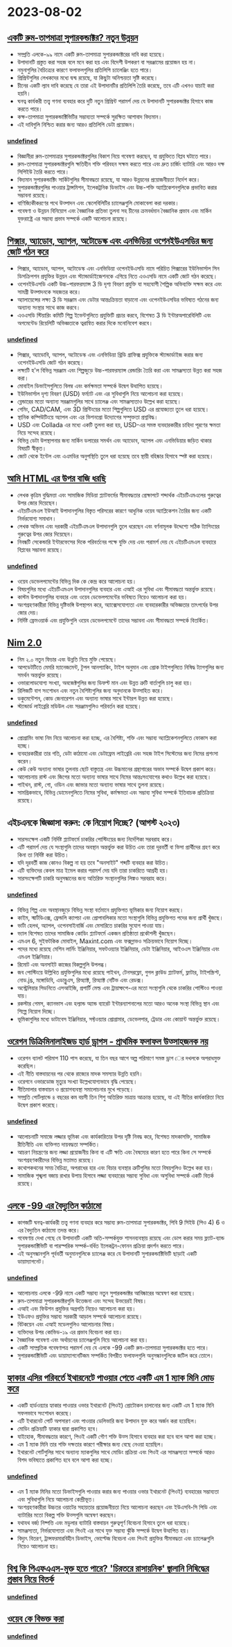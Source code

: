# 2023-08-02

## [একটি রুম-তাপমাত্রা সুপারকন্ডাক্টর? নতুন উন্নয়ন](https://www.science.org/content/blog-post/room-temperature-superconductor-new-developments)

- সম্প্রতি এলকে-৯৯ নামে একটি রুম-তাপমাত্রা সুপারকন্ডাক্টরের দাবি করা হয়েছে।
- উপাদানটি প্রস্তুত করা সহজ বলে মনে করা হয় এবং বিদেশী উপকরণ বা সরঞ্জামের প্রয়োজন হয় না।
- নমুনাগুলির বৈচিত্র্যের কারণে ফলাফলগুলির প্রতিলিপি চ্যালেঞ্জিং হতে পারে।
- প্রিপ্রিন্টগুলির লেখকদের মধ্যে দ্বন্দ্ব রয়েছে, যা কিছুটা অনিশ্চয়তা সৃষ্টি করেছে।
- চীনের একটি ল্যাব দাবি করেছে যে তারা এই উপাদানটির প্রতিলিপি তৈরি করেছে, তবে এটি এখনও যাচাই করা হয়নি।
- ঘনত্ব কার্যকরী তত্ত্ব গণনা ব্যবহার করে দুটি নতুন প্রিপ্রিন্ট পরামর্শ দেয় যে উপাদানটি সুপারকন্ডাক্টর হিসাবে কাজ করতে পারে।
- কক্ষ-তাপমাত্রা সুপারকন্ডাক্টিভিটির সম্ভাব্যতা সম্পর্কে সুরক্ষিত আশাবাদ বিদ্যমান।
- এই দাবিগুলি নিশ্চিত করার জন্য আরও প্রতিলিপি ডেটা প্রয়োজন।

#### [undefined](https://news.ycombinator.com/item?id=36957678)

- বিজ্ঞানীরা রুম-তাপমাত্রার সুপারকন্ডাক্টরগুলির বিকাশ নিয়ে গবেষণা করছেন, যা প্রযুক্তিতে বিপ্লব ঘটাতে পারে।
- রুম-তাপমাত্রা সুপারকন্ডাক্টরগুলি ক্ষতিহীন শক্তি পরিবহন সক্ষম করতে পারে এবং দ্রুত চার্জিং ব্যাটারি এবং আরও দক্ষ সিপিইউ তৈরি করতে পারে।
- বিদ্যমান সুপারকন্ডাক্টিং সার্কিটগুলির সীমাবদ্ধতা রয়েছে, যা আরও উন্নয়নের প্রয়োজনীয়তা নির্দেশ করে।
- সুপারকন্ডাক্টরগুলির পাওয়ার ট্রান্সমিশন, ইলেকট্রনিক ডিভাইস এবং উচ্চ-শক্তি অ্যাপ্লিকেশনগুলিকে প্রভাবিত করার সম্ভাবনা রয়েছে।
- বাণিজ্যিকীকরণের পথে উত্পাদন এবং স্কেলেবিলিটির চ্যালেঞ্জগুলি মোকাবেলা করা দরকার।
- গবেষণা ও উন্নয়ন বিনিয়োগ এবং বৈজ্ঞানিক প্রতিভা তুলনা সহ চীনের ক্রমবর্ধমান বৈজ্ঞানিক প্রভাব এবং মার্কিন যুক্তরাষ্ট্রে এর সম্ভাব্য প্রভাব সম্পর্কে একটি আলোচনা রয়েছে।

## [পিক্সার, অ্যাডোব, অ্যাপল, অটোডেস্ক এবং এনভিডিয়া ওপেনইউএসডির জন্য জোট গঠন করে](https://www.apple.com/newsroom/2023/08/pixar-adobe-apple-autodesk-and-nvidia-form-alliance-for-openusd/)

- পিক্সার, অ্যাডোব, অ্যাপল, অটোডেস্ক এবং এনভিডিয়া ওপেনইউএসডি নামে পরিচিত পিক্সারের ইউনিভার্সাল সিন ডিসক্রিপশন প্রযুক্তির উন্নয়ন এবং স্ট্যান্ডার্ডাইজেশনকে এগিয়ে নিতে এওএসডি নামে একটি জোট গঠন করেছে।
- ওপেনইউএসডি একটি উচ্চ-পারফরম্যান্স 3 ডি দৃশ্য বিবরণ প্রযুক্তি যা সহযোগী শৈল্পিক অভিব্যক্তি সক্ষম করে এবং সামগ্রী উত্পাদনকে সহজতর করে।
- অ্যালায়েন্সের লক্ষ্য 3 ডি সরঞ্জাম এবং ডেটার আন্তঃক্রিয়তা বাড়ানো এবং ওপেনইউএসডির ভবিষ্যত গঠনের জন্য অন্যান্য সংস্থার সাথে কাজ করবে।
- এওএসডি স্টিয়ারিং কমিটি শিল্প ইভেন্টগুলিতে প্রযুক্তিটি প্রচার করবে, বিশেষত 3 ডি ইন্টারঅপারেবিলিটি এবং অগমেন্টেড রিয়েলিটি অভিজ্ঞতাকে ত্বরান্বিত করার দিকে মনোনিবেশ করবে।

#### [undefined](https://news.ycombinator.com/item?id=36960625)

- পিক্সার, অ্যাডোবি, অ্যাপল, অটোডেস্ক এবং এনভিডিয়া থ্রিডি গ্রাফিক্স প্রযুক্তিকে স্ট্যান্ডার্ডাইজ করার জন্য ওপেনইউএসডি জোট গঠন করেছে।
- লক্ষ্যটি হ'ল বিভিন্ন সরঞ্জাম এবং শিল্পজুড়ে উচ্চ-পারফরম্যান্স রেন্ডারিং তৈরি করা এবং সামঞ্জস্যতা উন্নত করা সহজ করা।
- মোবাইল ডিভাইসগুলিতে বিলম্ব এবং কর্মক্ষমতা সম্পর্কে উদ্বেগ উত্থাপিত হয়েছে।
- ইউনিভার্সাল দৃশ্য বিবরণ (USD) ফর্ম্যাট এবং এর সুবিধাগুলি নিয়ে আলোচনা করা হয়েছে।
- ব্লেন্ডারের মতো অন্যান্য সরঞ্জামগুলির সাথে চ্যালেঞ্জ এবং সামঞ্জস্যতাও উল্লেখ করা হয়েছে।
- গেমিং, CAD/CAM, এবং 3D প্রিন্টিংয়ের মতো শিল্পগুলিতে USD এর প্রযোজ্যতা তুলে ধরা হয়েছে।
- স্থানিক কম্পিউটিংয়ে অ্যাপল এবং এর ভিশনপ্রো উদ্যোগের সম্পৃক্ততা প্রশ্নবিদ্ধ।
- USD এবং Collada এর মধ্যে একটি তুলনা করা হয়, USD-এর সমস্ত ব্যবহারকারীর চাহিদা পূরণের ক্ষমতা নিয়ে সন্দেহ রয়েছে।
- বিভিন্ন ডেটা উপস্থাপনার জন্য মার্কিন ডলারের সমর্থন এবং অ্যাডোব, অ্যাপল এবং এনভিডিয়ার জড়িত থাকার বিষয়টি স্বীকৃত।
- জোট থেকে ইন্টেল এবং এএমডির অনুপস্থিতি তুলে ধরা হয়েছে তবে স্থায়ী বহিষ্কার হিসাবে স্পষ্ট করা হয়েছে।

## [আমি HTML এর উপর বাজি ধরছি](https://catskull.net/html.html)

- লেখক কৃত্রিম বুদ্ধিমত্তা এবং সামাজিক মিডিয়া প্ল্যাটফর্মের সীমাবদ্ধতার প্রেক্ষাপটে শব্দার্থক এইচটিএমএলের গুরুত্বের উপর জোর দিয়েছেন।
- এইচটিএমএল ইউআই উপাদানগুলির বিস্তৃত পরিসরের কারণে আধুনিক ওয়েব অ্যাপ্লিকেশন তৈরির জন্য একটি নির্ভরযোগ্য সমাধান।
- লেখক অভিনব এবং দরকারী এইচটিএমএল উপাদানগুলি তুলে ধরেছেন এবং বর্ণনামূলক উদ্দেশ্যে সঠিক ট্যাগিংয়ের গুরুত্বের উপর জোর দিয়েছেন।
- নিবন্ধটি সেকেন্ডারি ইন্টারফেসের দিকে পরিবর্তনের পক্ষে যুক্তি দেয় এবং পরামর্শ দেয় যে এইচটিএমএল ব্যবহারে বিপ্লবের সম্ভাবনা রয়েছে।

#### [undefined](https://news.ycombinator.com/item?id=36966653)

- ওয়েব ডেভেলপমেন্টের বিভিন্ন দিক কে কেন্দ্র করে আলোচনা হয়।
- বিষয়গুলির মধ্যে এইচটিএমএল উপাদানগুলির ব্যবহার এবং এআই এর সুবিধা এবং সীমাবদ্ধতা অন্তর্ভুক্ত রয়েছে।
- কাস্টম উপাদানগুলির ব্যবহার এবং ওয়েব ডেভেলপমেন্টের ভবিষ্যত নিয়েও আলোচনা করা হয়।
- অংশগ্রহণকারীরা বিভিন্ন দৃষ্টিভঙ্গি উপস্থাপন করে, অ্যাক্সেসযোগ্যতা এবং ব্যবহারকারীর অভিজ্ঞতার তাৎপর্যের উপর জোর দেয়।
- নির্দিষ্ট ফ্রেমওয়ার্ক এবং প্রযুক্তিগুলি ওয়েব ডেভেলপমেন্টে তাদের সম্ভাবনা এবং সীমাবদ্ধতা সম্পর্কে বিতর্কিত।

## [Nim 2.0](https://nim-lang.org/blog/2023/08/01/nim-v20-released.html)

- নিম ২.০ নতুন ফিচার এবং উন্নতি নিয়ে মুক্তি পেয়েছে।
- আপডেটটিতে মেমরি ম্যানেজমেন্ট, টুপল আনপ্যাকিং, টাইপ অনুমান এবং প্রোক টাইপগুলিতে নিষিদ্ধ ট্যাগগুলির জন্য সমর্থন অন্তর্ভুক্ত রয়েছে।
- ওভারলোডযোগ্য সংখ্যা, অবজেক্টগুলির জন্য ডিফল্ট মান এবং উন্নত ত্রুটি বার্তাগুলি চালু করা হয়।
- রিলিজটি বাগ সংশোধন এবং নতুন বৈশিষ্ট্যগুলির জন্য অনুদানকে উত্সাহিত করে।
- ডকুমেন্টেশন, কোড জেনারেশন এবং অন্যান্য ভাষার সাথে ইন্টারপ উন্নত করা হয়েছে।
- স্ট্যান্ডার্ড লাইব্রেরি মডিউল এবং সরঞ্জামগুলিও পরিবর্তন করা হয়েছে।

#### [undefined](https://news.ycombinator.com/item?id=36955806)

- প্রোগ্রামিং ভাষা নিম নিয়ে আলোচনা করা হচ্ছে, এর বৈশিষ্ট্য, শক্তি এবং সম্ভাব্য অ্যাপ্লিকেশনগুলিতে ফোকাস করা হচ্ছে।
- ব্যবহারকারীরা তার গতি, ডেটা কাঠামো এবং ডেটাফ্রেম লাইব্রেরি এবং সহজ টাইপ সিস্টেমের জন্য নিমের প্রশংসা করেন।
- কেউ কেউ অন্যান্য ভাষার তুলনায় ছোট বাস্তুতন্ত্র এবং উচ্চমানের গ্রন্থাগারের অভাব সম্পর্কে উদ্বেগ প্রকাশ করে।
- আলোচনায় রাস্ট এবং জিগের মতো অন্যান্য ভাষার সাথে নিমের আন্তঃসংযোগের কথাও উল্লেখ করা হয়েছে।
- পাইথন, রাস্ট, গো, ওডিন এবং জাভার মতো অন্যান্য ভাষার সাথে তুলনা রয়েছে।
- সামগ্রিকভাবে, বিভিন্ন ডোমেনগুলিতে নিমের সুবিধা, কর্মক্ষমতা এবং সম্ভাব্য সুবিধা সম্পর্কে ইতিবাচক প্রতিক্রিয়া রয়েছে।

## এইচএনকে জিজ্ঞাসা করুন: কে নিয়োগ দিচ্ছে? (আগস্ট ২০২৩)

- সারসংক্ষেপ একটি নির্দিষ্ট প্ল্যাটফর্মে চাকরির পোস্টিংয়ের জন্য নির্দেশিকা সরবরাহ করে।
- এটি পরামর্শ দেয় যে সংস্থাগুলি তাদের অবস্থান অন্তর্ভুক্ত করা উচিত এবং তারা দূরবর্তী বা ভিসা প্রার্থীদের গ্রহণ করে কিনা তা নির্দিষ্ট করা উচিত।
- যদি দূরবর্তী কাজ কোনও বিকল্প না হয় তবে "অনসাইট" শব্দটি ব্যবহার করা উচিত।
- এটি ব্যক্তিদের কেবল মাত্র ইমেল করার পরামর্শ দেয় যদি তারা চাকরিতে আগ্রহী হয়।
- সারসংক্ষেপটি চাকরি অনুসন্ধানের জন্য অতিরিক্ত সংস্থানগুলির লিঙ্কও সরবরাহ করে।

#### [undefined](https://news.ycombinator.com/item?id=36956867)

- বিভিন্ন শিল্প এবং অবস্থানজুড়ে বিভিন্ন সংস্থা বর্তমানে প্রযুক্তিগত ভূমিকার জন্য নিয়োগ করছে।
- কাইম, স্মার্টডিএক্স, ফ্রেন্ডলি ক্যাপচা এবং প্রোপাবলিকার মতো সংস্থাগুলি বিভিন্ন প্রযুক্তিগত পদের জন্য প্রার্থী খুঁজছে।
- ভার্টা হেলথ, অ্যাপল, ওপেনসাইনার্জি এবং মেসারিতে চাকরির সুযোগ পাওয়া যায়।
- ভ্যাল বিশেষত তাদের সামাজিক কোডিং প্ল্যাটফর্মে একজন প্রতিষ্ঠাতা প্রকৌশলী খুঁজছেন।
- এমএল 6, সুইফটকিক মোবাইল, Maxint.com এবং ফক্সগ্লাভও সক্রিয়ভাবে নিয়োগ দিচ্ছে।
- পদের মধ্যে রয়েছে মেশিন লার্নিং ইঞ্জিনিয়ার, সফটওয়্যার ইঞ্জিনিয়ার, ডেটা ইঞ্জিনিয়ার, আইওএস ইঞ্জিনিয়ার এবং এমএল ইঞ্জিনিয়ার।
- রিমোট এবং অনসাইট কাজের বিকল্পগুলি উপলব্ধ।
- জব পোস্টিংয়ে উল্লিখিত প্রযুক্তিগুলির মধ্যে রয়েছে পাইথন, টেনসরফ্লো, গুগল ক্লাউড প্ল্যাটফর্ম, ফ্লাটার, টাইপস্ক্রিপ্ট, নোড.js, মঙ্গোডিবি, এডাব্লুএস, রিঅ্যাক্ট, রিঅ্যাক্ট নেটিভ এবং রেডক্স।
- অস্ট্রেলিয়ার সিডনিতে এসআইজি, প্রপার্টি মেল্ড এবং ট্রায়াম্ফপে-এর মতো সংস্থাগুলি থেকে চাকরির পোস্টিংও পাওয়া যায়।
- রকস্টার গেমস, ক্যানভাস এবং হল্যান্ড অ্যান্ড ব্যারেট ইন্টারন্যাশনালের মতো আরও অনেক সংস্থা বিভিন্ন স্থান এবং শিল্পে নিয়োগ দিচ্ছে।
- ভূমিকাগুলির মধ্যে ডাটাবেস ইঞ্জিনিয়ার, সফ্টওয়্যার প্রোগ্রামার, ডেভেলপার, ট্রেডার এবং কোয়ান্ট অন্তর্ভুক্ত রয়েছে।

## [ওরেগন ডিক্রিমিনালাইজড হার্ড ড্রাগস - প্রাথমিক ফলাফল উত্সাহজনক নয়](https://www.theatlantic.com/politics/archive/2023/07/oregon-drug-decriminalization-results-overdoses/674733/)

- ওরেগন ব্যালট পরিমাপ 110 পাস করেছে, যা তিন বছর আগে অল্প পরিমাণে সমস্ত ড্রাগ ের দখলকে অপরাধমুক্ত করেছিল।
- এই নীতি বাস্তবায়নের পর থেকে রাজ্যের মাদক সমস্যার উন্নতি হয়নি।
- ওরেগনে ওভারডোজ মৃত্যুর সংখ্যা উল্লেখযোগ্যভাবে বৃদ্ধি পেয়েছে।
- নীতিমালার বাস্তবায়ন ও প্রয়োগব্যবস্থা সমালোচনার মুখে পড়েছে।
- সম্প্রতি পোর্টল্যান্ডে ৪ বছরের কম বয়সী তিন শিশু অতিরিক্ত মাত্রায় আক্রান্ত হয়েছে, যা এই নীতির কার্যকারিতা নিয়ে উদ্বেগ প্রকাশ করেছে।

#### [undefined](https://news.ycombinator.com/item?id=36959267)

- আলোচনাটি সমাজে লজ্জার ভূমিকা এবং কার্যকারিতার উপর দৃষ্টি নিবদ্ধ করে, বিশেষত মাদকাসক্তি, সামাজিক রীতিনীতি এবং ব্যক্তিগত দায়বদ্ধতা সম্পর্কিত।
- আচরণ নিয়ন্ত্রণের জন্য লজ্জা প্রয়োজনীয় কিনা বা এটি ক্ষতি এবং বৈষম্যের কারণ হতে পারে কিনা সে সম্পর্কে অংশগ্রহণকারীদের বিভিন্ন মতামত রয়েছে।
- কথোপকথনের সময় বৈচিত্র্য, অপরাধের হার এবং বিচার ব্যবস্থার ত্রুটিগুলির মতো বিষয়গুলিও উল্লেখ করা হয়।
- সামাজিক শৃঙ্খলা বজায় রাখার উপায় হিসাবে লজ্জা ব্যবহারের সম্ভাব্য সুবিধা এবং অসুবিধা সম্পর্কে একটি বিতর্ক রয়েছে।

## [এলকে -99 এর বৈদ্যুতিন কাঠামো](https://arxiv.org/abs/2308.00676)

- কাগজটি ঘনত্ব-কার্যকরী তত্ত্ব গণনা ব্যবহার করে সম্ভাব্য রুম-তাপমাত্রা সুপারকন্ডাক্টর, পিবি 9 সিইউ (পিও 4) 6 ও এর বৈদ্যুতিন কাঠামো তদন্ত করে।
- গবেষণায় দেখা গেছে যে উপাদানটি একটি অতি-সম্পর্কযুক্ত শাসনব্যবস্থায় রয়েছে এবং ডোপ করার সময় ফ্ল্যাট-ব্যান্ড সুপারকন্ডাক্টিভিটি বা পারস্পরিক সম্পর্ক-বর্ধিত ইলেকট্রন-ফোনন প্রক্রিয়া প্রদর্শন করতে পারে।
- এই অনুসন্ধানগুলি পূর্ববর্তী অনুমানগুলিকে চ্যালেঞ্জ করে যে উপাদানটি সুপারকন্ডাক্টিভিটি ছাড়াই একটি ডায়াম্যাগনেট।

#### [undefined](https://news.ycombinator.com/item?id=36965545)

- আলোচনায় এলকে -99 নামে একটি সম্ভাব্য নতুন সুপারকন্ডাক্টর আবিষ্কারের অন্বেষণ করা হয়েছে।
- রুম-তাপমাত্রা সুপারকন্ডাক্টরগুলি উত্তেজনা এবং সন্দেহ উভয়েরই বিষয়।
- এআই এবং ফিউশন প্রযুক্তির অগ্রগতি নিয়েও আলোচনা করা হয়।
- ইউএফও প্রযুক্তির সম্ভাব্য সরকারী আড়াল সম্পর্কে আলোচনা রয়েছে।
- বিটকয়েন এবং এআই মডেলগুলিও আলোচনার বিষয়।
- ব্যক্তিদের উপর কোভিড-১৯ এর প্রভাব বিবেচনা করা হয়।
- বৈজ্ঞানিক গবেষণা এবং অর্থায়নের চ্যালেঞ্জগুলি নিয়ে আলোচনা করা হয়।
- একটি সাম্প্রতিক গবেষণাপত্র পরামর্শ দেয় যে এলকে -99 একটি রুম-তাপমাত্রা সুপারকন্ডাক্টর হতে পারে।
- সুপারকন্ডাক্টিভিটি এবং ডায়াম্যাগনেটিজম সম্পর্কিত বিপরীত ফলাফলগুলি অনুসন্ধানগুলিকে জটিল করে তোলে।

## [হ্যাকার এসির পরিবর্তে ইথারনেটে পাওয়ার পেতে একটি এম 1 ম্যাক মিনি মোড করে](https://www.inferse.com/660551/hardware-hacker-mods-an-m1-mac-mini-to-receive-power-over-ethernet-instead-of-the-ac-input/)

- একটি হার্ডওয়্যার হ্যাকার পাওয়ার ওভার ইথারনেট (পিওই) প্রোটোকল চালানোর জন্য একটি এম 1 ম্যাক মিনি সফলভাবে সংশোধন করেছে।
- এটি ইথারনেট পোর্ট অপসারণ এবং পাওয়ার ডেলিভারি জন্য উপাদান যুক্ত করে অর্জন করা হয়েছিল।
- মোডিং প্রক্রিয়াটি হ্যাকার দ্বারা প্রকাশিত হবে।
- যাইহোক, সীমাবদ্ধতার কারণে, পিওই একটি গৌণ শক্তি উত্স হিসাবে ব্যবহার করা হবে বলে আশা করা হচ্ছে।
- এম 1 ম্যাক মিনি তার শক্তি দক্ষতার কারণে পরীক্ষার জন্য বেছে নেওয়া হয়েছিল।
- ইথারনেট পোর্টগুলির সাথে অন্যান্য ম্যাকগুলির সাথে মোডিং প্রক্রিয়া এবং পিওই এর সামঞ্জস্যতা সম্পর্কে আরও বিশদ ভবিষ্যতে প্রকাশিত হবে বলে আশা করা হচ্ছে।

#### [undefined](https://news.ycombinator.com/item?id=36961734)

- এম 1 ম্যাক মিনির মতো ডিভাইসগুলি পাওয়ার করার জন্য পাওয়ার ওভার ইথারনেট (পিওই) ব্যবহারের সম্ভাব্যতা এবং সুবিধাগুলি নিয়ে আলোচনা কেন্দ্রীভূত।
- অংশগ্রহণকারীরা উচ্চতর ওয়াটের সহায়তার প্রয়োজনীয়তা নিয়ে আলোচনা করছেন এবং ইউএসবি-সি পিডি এবং ব্যাটারির মতো বিকল্প শক্তি উত্সগুলি অন্বেষণ করছেন।
- যথাযথ বর্জ্য নিষ্পত্তি এবং মডুলার ব্যাটারি বাস্তবায়ন গুরুত্বপূর্ণ বিবেচনা হিসাবে তুলে ধরা হয়েছে।
- সামঞ্জস্যতা, নির্ভরযোগ্যতা এবং পিওই এর সাথে যুক্ত সম্ভাব্য ঝুঁকি সম্পর্কে উদ্বেগ উত্থাপিত হয়।
- বিদ্যুৎ বিতরণ, ট্রান্সফরমারবিহীন ডিভাইস, ভোল্টেজ বিবেচনা এবং পিওই প্রযুক্তির সীমাবদ্ধতা এবং চ্যালেঞ্জগুলি নিয়েও আলোচনা হয়।

## [বিশ্ব কি পিএফএএস-মুক্ত হতে পারে? 'চিরতরে রাসায়নিক' জ্বালানি নিষিদ্ধের প্রস্তাব নিয়ে বিতর্ক](https://www.nature.com/articles/d41586-023-02444-5)

#### [undefined](https://news.ycombinator.com/item?id=36958352)

## [ওয়েব কে বিভক্ত করা](https://ploum.net/2023-08-01-splitting-the-web.html)

#### [undefined](https://news.ycombinator.com/item?id=36955146)
